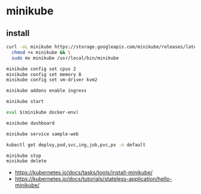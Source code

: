 # minikube

## install

```bash
curl -oL minikube https://storage.googleapis.com/minikube/releases/latest/minikube-linux-amd64 && \
  chmod +x minikube && \
  sudo mv minikube /usr/local/bin/minikube

minikube config set cpus 2
minikube config set memory 8
minikube config set vm-driver kvm2

minikube addons enable ingress

minikube start

eval $(minikube docker-env)

minikube dashboard

minikube service sample-web

kubectl get deploy,pod,svc,ing,job,pvc,pv -n default

minikube stop
minikube delete
```

* <https://kubernetes.io/docs/tasks/tools/install-minikube/>
* <https://kubernetes.io/docs/tutorials/stateless-application/hello-minikube/>
